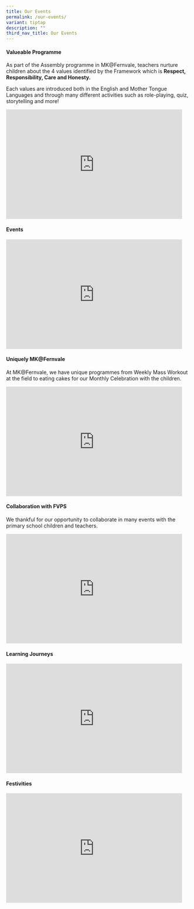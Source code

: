 ```yaml
---
title: Our Events
permalink: /our-events/
variant: tiptap
description: ""
third_nav_title: Our Events
---
```

<p></p>
<h4>Valueable Programme</h4>
<p>As part of the Assembly programme in MK@Fernvale, teachers nurture children
about the 4 values identified by the Framework which is <strong>Respect, Responsibility, Care and Honesty.</strong>
</p>
<p>Each values are introduced both in the English and Mother Tongue Languages
and through many different activities such as role-playing, quiz, storytelling
and more!</p>
<div class="iframe-wrapper">
<iframe height="299" width="480" allowfullscreen="true" frameborder="0" src="https://docs.google.com/presentation/d/e/2PACX-1vTCAzLG5rNJ1pGd6ufeDvS1l4xGBHIbkzU1ZuUowzqoIKYsh4ZWhoI7LSqniRatDGjNZqHgdugDP5Fx/embed?start=false&amp;loop=false&amp;delayms=3000"></iframe>
</div>
<h4>Events</h4>
<div class="iframe-wrapper">
<iframe height="299" width="480" allowfullscreen="true" frameborder="0" src="https://docs.google.com/presentation/d/e/2PACX-1vQ-TC42euyLENUHhKY_TsJmvX7ft17rYoHduwomILukduV5TmA_cSFD5-48lpZ49Ew15l0MKbf89YPa/embed?start=false&amp;loop=false&amp;delayms=3000"></iframe>
</div>
<h4>Uniquely MK@Fernvale</h4>
<p>At MK@Fernvale, we have unique programmes from Weekly Mass Workout at
the field to eating cakes for our Monthly Celebration with the children.</p>
<div class="iframe-wrapper">
<iframe height="299" width="480" allowfullscreen="true" frameborder="0" src="https://docs.google.com/presentation/d/e/2PACX-1vSZOgKZ0f56OdEAgB5X-HAFwv5jpXePW7MBrluHwo5nTCII_xyd7m-JQYu4vEAHFcm3s3RplKqVHBmh/embed?start=false&amp;loop=false&amp;delayms=3000"></iframe>
</div>
<h4>Collaboration with FVPS</h4>
<p>We thankful for our opportunity to collaborate in many events with the
primary school children and teachers.</p>
<div class="iframe-wrapper">
<iframe height="299" width="480" allowfullscreen="true" frameborder="0" src="https://docs.google.com/presentation/d/e/2PACX-1vQVQ1O4JMOPfmHfgKiuCFd6aecW3-Gio84Egw6WZ61YF6x3JAy-zZ_sg89Wk-aWg4yufmOaccrPC8CG/embed?start=false&amp;loop=false&amp;delayms=3000"></iframe>
</div>
<h4>Learning Journeys</h4>
<div class="iframe-wrapper">
<iframe height="299" width="480" allowfullscreen="true" frameborder="0" src="https://docs.google.com/presentation/d/e/2PACX-1vQCyvGnHa2p4phDrzpWl1tuz4lkuYGVYQxsmDVF8ABOCXs4NMUnMlDEBb-dYVWAxD4tsvZwhCjakO5b/embed?start=false&amp;loop=false&amp;delayms=3000"></iframe>
</div>
<h4>Festivities</h4>
<div class="iframe-wrapper">
<iframe height="299" width="480" allowfullscreen="true" frameborder="0" src="https://docs.google.com/presentation/d/e/2PACX-1vQJ0kDx3grQg-wLBDy1m6dEierAbKWidddBLYIu090F07myFoGMJtj9WBvgaUBHDU_qUouTpvZ3cptp/embed?start=false&amp;loop=false&amp;delayms=3000"></iframe>
</div>
<p></p>